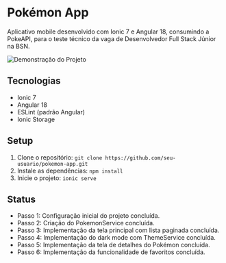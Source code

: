 # Pokémon App

Aplicativo mobile desenvolvido com Ionic 7 e Angular 18, consumindo a PokeAPI, para o teste técnico da vaga de Desenvolvedor Full Stack Júnior na BSN.

![Demonstração do Projeto](./src/assets/Demonstração%20do%20projeto..gif)

## Tecnologias

- Ionic 7
- Angular 18
- ESLint (padrão Angular)
- Ionic Storage

## Setup

1. Clone o repositório: `git clone https://github.com/seu-usuario/pokemon-app.git`
2. Instale as dependências: `npm install`
3. Inicie o projeto: `ionic serve`

## Status

- Passo 1: Configuração inicial do projeto concluída.
- Passo 2: Criação do PokemonService concluída.
- Passo 3: Implementação da tela principal com lista paginada concluída.
- Passo 4: Implementação do dark mode com ThemeService concluída.
- Passo 5: Implementação da tela de detalhes do Pokémon concluída.
- Passo 6: Implementação da funcionalidade de favoritos concluída.
